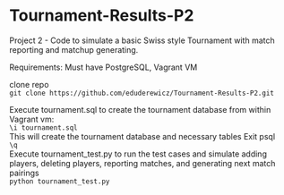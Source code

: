 # Tournament-Results-P2
Project 2 - Code to simulate a basic Swiss style Tournament with match reporting and matchup generating.

Requirements:
Must have PostgreSQL, Vagrant VM  
  
clone repo  
`git clone https://github.com/eduderewicz/Tournament-Results-P2.git ` 
  
Execute tournament.sql to create the tournament database from within Vagrant vm:  
`\i tournament.sql`  
This will create the tournament database and necessary tables 
Exit psql  
`\q`  
Execute tournament_test.py to run the test cases and simulate adding players, deleting players, 
reporting matches, and generating next match pairings  
`python tournament_test.py`
